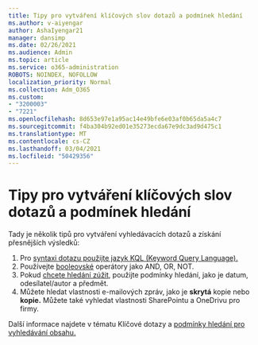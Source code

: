 ```yaml
---
title: Tipy pro vytváření klíčových slov dotazů a podmínek hledání
ms.author: v-aiyengar
author: AshaIyengar21
manager: dansimp
ms.date: 02/26/2021
ms.audience: Admin
ms.topic: article
ms.service: o365-administration
ROBOTS: NOINDEX, NOFOLLOW
localization_priority: Normal
ms.collection: Adm_O365
ms.custom:
- "3200003"
- "7221"
ms.openlocfilehash: 8d653e97e1a95ac14e49bfe6e03af0b65da5a4c7
ms.sourcegitcommit: f4ba304b92ed01e35273ecda67e9dc3ad9d475c1
ms.translationtype: MT
ms.contentlocale: cs-CZ
ms.lasthandoff: 03/04/2021
ms.locfileid: "50429356"
---
```

# <a name="tips-for-building-keyword-queries-and-search-conditions"></a>Tipy pro vytváření klíčových slov dotazů a podmínek hledání

Tady je několik tipů pro vytváření vyhledávacích dotazů a získání přesnějších výsledků:

1. Pro [syntaxi dotazu použijte jazyk KQL (Keyword Query Language).](https://go.microsoft.com/fwlink/?linkid=2101591)
1. Používejte [booleovské](https://go.microsoft.com/fwlink/?linkid=2101592) operátory jako AND, OR, NOT.
1. Pokud [chcete hledání zúžit,](https://go.microsoft.com/fwlink/?linkid=2102410) použijte podmínky hledání, jako je datum, odesílatel/autor a předmět.
1. Můžete hledat vlastnosti e-mailových zpráv, jako je **skrytá** kopie nebo **kopie.** Můžete také vyhledat vlastnosti SharePointu a OneDrivu pro firmy.

Další informace najdete v tématu Klíčové dotazy a [podmínky hledání pro vyhledávání obsahu.](https://go.microsoft.com/fwlink/?linkid=2102411)
